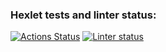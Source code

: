 ### Hexlet tests and linter status:

[![Actions Status](https://github.com/Porodadestroyer/python-project-lvl1/workflows/hexlet-check/badge.svg)](https://github.com/Porodadestroyer/python-project-lvl1/actions)
[![Linter status](https://github.com/Porodadestroyer/python-project-lvl1/actions/workflows/pre-commit.yml/badge.svg)](https://github.com/Porodadestroyer/python-project-lvl1/actions)

